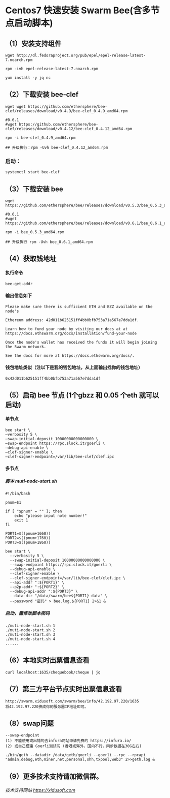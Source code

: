 
# Centos7 快速安装 Swarm Bee(含多节点启动脚本)

## （1）安装支持组件
```
wget http://dl.fedoraproject.org/pub/epel/epel-release-latest-7.noarch.rpm

rpm -ivh epel-release-latest-7.noarch.rpm

yum install -y jq nc
```

## （2）下载安装 bee-clef
```
wget wget https://github.com/ethersphere/bee-clef/releases/download/v0.4.9/bee-clef_0.4.9_amd64.rpm

#0.6.1
#wget https://github.com/ethersphere/bee-clef/releases/download/v0.4.12/bee-clef_0.4.12_amd64.rpm

rpm -i bee-clef_0.4.9_amd64.rpm

## 升级执行：rpm -Uvh bee-clef_0.4.12_amd64.rpm
```
### 启动：
```
systemctl start bee-clef
```
## （3）下载安装 bee
```
wget https://github.com/ethersphere/bee/releases/download/v0.5.3/bee_0.5.3_amd64.rpm

#0.6.1
#wget https://github.com/ethersphere/bee/releases/download/v0.6.1/bee_0.6.1_amd64.rpm

rpm -i bee_0.5.3_amd64.rpm

## 升级执行 rpm -Uvh bee_0.6.1_amd64.rpm
```

## （4）获取钱地址
#### 执行命令
`bee-get-addr`

#### 输出信息如下
```
Please make sure there is sufficient ETH and BZZ available on the node's 

Ethereum address: 42d011b625151ff4bb0bfb753a71a567e7dda1df.

Learn how to fund your node by visiting our docs at at https://docs.ethswarm.org/docs/installation/fund-your-node

Once the node's wallet has received the funds it will begin joining the Swarm network.

See the docs for more at https://docs.ethswarm.org/docs/.
```
#### 钱包地址类似（注以下是我的钱包地址，从上面输出找你的钱包地址）
`0x42d011b625151ff4bb0bfb753a71a567e7dda1df`

## （5）启动 bee 节点 (1个gbzz 和 0.05 个eth 就可以启动)
#### 单节点
```
bee start \
–verbosity 5 \
–swap-initial-deposit 10000000000000000 \
–swap-endpoint https://rpc.slock.it/goerli \
–debug-api-enable \
–clef-signer-enable \
–clef-signer-endpoint=/var/lib/bee-clef/clef.ipc
```
#### 多节点
##### 脚本 muti-node-start.sh
```
#!/bin/bash

pnum=$1

if [ "$pnum" = "" ]; then
    echo "please input note number!"
    exit 1
fi

PORT1=$((pnum+1660))
PORT2=$((pnum+1760))
PORT3=$((pnum+1860))

bee start \
  --verbosity 5 \
  --swap-initial-deposit 10000000000000000 \
  --swap-endpoint https://rpc.slock.it/goerli \
  --debug-api-enable \
  --clef-signer-enable \
  --clef-signer-endpoint=/var/lib/bee-clef/clef.ipc \
  --api-addr ":${PORT1}" \
  --p2p-addr ":${PORT2}" \
  --debug-api-addr ":${PORT3}" \
  --data-dir "/data/swarm/bee${PORT1}-data" \
  --password "密码" > bee.log.${PORT1} 2>&1 &
```

##### 启动，需修改脚本密码
```
./muti-node-start.sh 1
./muti-node-start.sh 2
./muti-node-start.sh 3
./muti-node-start.sh 4
......
```

## （6）本地实时出票信息查看
`curl localhost:1635/chequebook/cheque | jq`

## （7）第三方平台节点实时出票信息查看
```
http://swarm.xidusoft.com/swarm/bee/info/42.192.97.220/1635
将42.192.97.220换成你的服务器IP地址即可。
```

## （8）swap问题
```
--swap-endpoint 
(1) 不能使用或出错的去infura网站申请免费的 https://infura.io/
(2) 或自己搭建 Goerli测试网 (香港或海外，国内不行，同步数据在30G左右)

./bin/geth --datadir /data/geth/goerli --goerli --rpc --rpcapi "admin,debug,eth,miner,net,personal,shh,txpool,web3" 2>>geth.log &

```
## （9）更多技术支持请加微信群。

###### 技术支持网站 https://xidusoft.com
